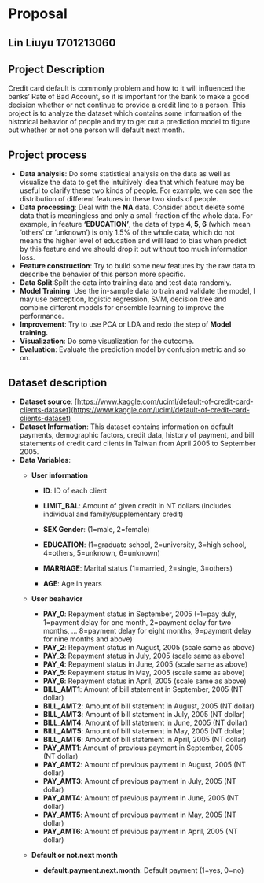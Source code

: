 # Proposal

## Lin Liuyu 1701213060

## Project Description

Credit card default is commonly problem and how to it will influenced the banks’ Rate of Bad Account, so it is important for the bank to make a good decision whether or not continue to provide a credit line to a person. This project is to analyze the dataset which contains some information of the historical behavior of people and try to get out a prediction model to figure out whether or not one person will default next month.

## Project process

* __Data analysis__: Do some statistical analysis on the data as well as visualize the data to get the intuitively idea that which feature may be useful to clarify these two kinds of people. For example, we can see the distribution of different features in these two kinds of people. 
*	__Data processing__: Deal with the __NA__ data. Consider about delete some data that is meaningless and only a small fraction of the whole data. For example, in feature __‘EDUCATION’__, the data of type __4, 5, 6__ (which mean ‘others’ or ‘unknown’) is only 1.5% of the whole data, which do not means the higher level of education and will lead to bias when predict by this feature and we should drop it out without too much information loss.
* __Feature construction__: Try to build some new features by the raw data to describe the behavior of this person more specific.
* __Data Split__:Spilt the data into training data and test data randomly.
* __Model Training__: Use the in-sample data to train and validate the model, I may use perception, logistic regression, SVM, decision tree and combine different models for ensemble learning to improve the performance.
* __Improvement__: Try to use PCA or LDA and redo the step of __Model training__.
* __Visualization__: Do some visualization for the outcome.
* __Evaluation__: Evaluate the prediction model by confusion metric and so on.

## Dataset description

* __Dataset source__: [https://www.kaggle.com/uciml/default-of-credit-card-clients-dataset](https://www.kaggle.com/uciml/default-of-credit-card-clients-dataset) 
* __Dataset Information__: This dataset contains information on default payments, demographic factors, credit data, history of payment, and bill statements of credit card clients in Taiwan from April 2005 to September 2005.
* __Data Variables__:
  * __User information__
    * __ID__: ID of each client
    * __LIMIT_BAL__: Amount of given credit in NT dollars (includes individual and family/supplementary credit)

    * __SEX	Gender__: (1=male, 2=female)
    * __EDUCATION__: (1=graduate school, 2=university, 3=high school, 4=others, 5=unknown, 6=unknown)
    * __MARRIAGE__:	Marital status (1=married, 2=single, 3=others)
    * __AGE__: Age in years

  * __User beahavior__
    * __PAY_0__:	Repayment status in September, 2005 (-1=pay duly, 1=payment delay for one month, 2=payment delay for two months, ... 8=payment delay for eight months, 9=payment delay for nine months and above)
    * __PAY_2__:	Repayment status in August, 2005 (scale same as above)
    * __PAY_3__:	Repayment status in July, 2005 (scale same as above)
    * __PAY_4__:	Repayment status in June, 2005 (scale same as above)
    * __PAY_5__:	Repayment status in May, 2005 (scale same as above)
    * __PAY_6__:	Repayment status in April, 2005 (scale same as above)
    * __BILL_AMT1__:	Amount of bill statement in September, 2005 (NT dollar)
    * __BILL_AMT2__:	Amount of bill statement in August, 2005 (NT dollar)
    * __BILL_AMT3__:	Amount of bill statement in July, 2005 (NT dollar)
    * __BILL_AMT4__:	Amount of bill statement in June, 2005 (NT dollar)
    * __BILL_AMT5__:	Amount of bill statement in May, 2005 (NT dollar)
    * __BILL_AMT6__:	Amount of bill statement in April, 2005 (NT dollar)
    * __PAY_AMT1__:	Amount of previous payment in September, 2005 (NT dollar)
    * __PAY_AMT2__:	Amount of previous payment in August, 2005 (NT dollar)
    * __PAY_AMT3__:	Amount of previous payment in July, 2005 (NT dollar)
    * __PAY_AMT4__:	Amount of previous payment in June, 2005 (NT dollar)
    * __PAY_AMT5__:	Amount of previous payment in May, 2005 (NT dollar)
    * __PAY_AMT6__:	Amount of previous payment in April, 2005 (NT dollar)

  * __Default or not.next month__
    * __default.payment.next.month__:	Default payment (1=yes, 0=no)



